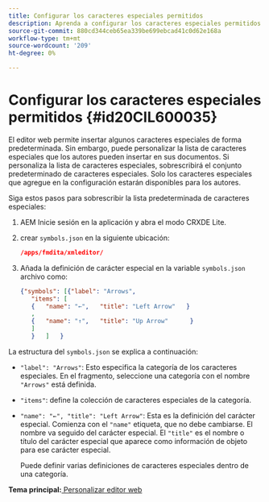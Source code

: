 ```yaml
---
title: Configurar los caracteres especiales permitidos
description: Aprenda a configurar los caracteres especiales permitidos
source-git-commit: 880cd344ceb65ea339be699ebcad41c0d62e168a
workflow-type: tm+mt
source-wordcount: '209'
ht-degree: 0%

---
```


# Configurar los caracteres especiales permitidos {#id20CIL600035}

El editor web permite insertar algunos caracteres especiales de forma predeterminada. Sin embargo, puede personalizar la lista de caracteres especiales que los autores pueden insertar en sus documentos. Si personaliza la lista de caracteres especiales, sobrescribirá el conjunto predeterminado de caracteres especiales. Solo los caracteres especiales que agregue en la configuración estarán disponibles para los autores.

Siga estos pasos para sobrescribir la lista predeterminada de caracteres especiales:

1. AEM Inicie sesión en la aplicación y abra el modo CRXDE Lite.

1. crear `symbols.json` en la siguiente ubicación:

   ```json
   /apps/fmdita/xmleditor/
   ```

1. Añada la definición de carácter especial en la variable `symbols.json` archivo como:

   ```json
   {"symbols": [{"label": "Arrows",
      "items": [
      {   "name": "←",   "title": "Left Arrow"   } 
      ,   
      {   "name": "↑",   "title": "Up Arrow"      } 
      ]   
      }   ]   }
   ```


La estructura del `symbols.json` se explica a continuación:

- `"label": "Arrows"`: Esto especifica la categoría de los caracteres especiales. En el fragmento, seleccione una categoría con el nombre `"Arrows"` está definida.
- `"items"`: define la colección de caracteres especiales de la categoría.
- `"name": "←", "title": "Left Arrow"`: Esta es la definición del carácter especial. Comienza con el `"name"` etiqueta, que no debe cambiarse. El nombre va seguido del carácter especial. El `"title"` es el nombre o título del carácter especial que aparece como información de objeto para ese carácter especial.

  Puede definir varias definiciones de caracteres especiales dentro de una categoría.


**Tema principal:**[ Personalizar editor web](conf-web-editor.md)
